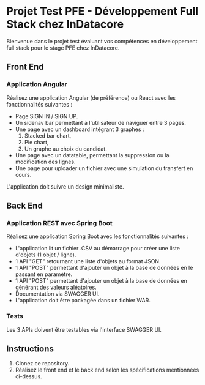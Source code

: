 # Projet Test PFE - Développement Full Stack chez InDatacore

Bienvenue dans le projet test évaluant vos compétences en développement full stack pour le stage PFE chez InDatacore.

## Front End

### Application Angular

Réalisez une application Angular (de préférence) ou React avec les fonctionnalités suivantes :

- Page SIGN IN / SIGN UP.
- Un sidenav bar permettant à l'utilisateur de naviguer entre 3 pages.
- Une page avec un dashboard intégrant 3 graphes :
  1. Stacked bar chart,
  2. Pie chart,
  3. Un graphe au choix du candidat.
- Une page avec un datatable, permettant la suppression ou la modification des lignes.
- Une page pour uploader un fichier avec une simulation du transfert en cours.

L'application doit suivre un design minimaliste.

## Back End

### Application REST avec Spring Boot

Réalisez une application Spring Boot avec les fonctionnalités suivantes :

- L'application lit un fichier .CSV au démarrage pour créer une liste d'objets (1 objet / ligne).
- 1 API "GET" retournant une liste d'objets au format JSON.
- 1 API "POST" permettant d'ajouter un objet à la base de données en le passant en paramètre.
- 1 API "POST" permettant d'ajouter un objet à la base de données en générant des valeurs aléatoires.
- Documentation via SWAGGER UI.
- L'application doit être packagée dans un fichier WAR.

### Tests

Les 3 APIs doivent être testables via l'interface SWAGGER UI.

## Instructions

1. Clonez ce repository.
2. Réalisez le front end et le back end selon les spécifications mentionnées ci-dessus.

